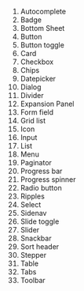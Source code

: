 1. Autocomplete
2. Badge
3. Bottom Sheet
4. Button
5. Button toggle
6. Card
7. Checkbox
8. Chips
9. Datepicker
10. Dialog
11. Divider
12. Expansion Panel
13. Form field
14. Grid list
15. Icon
16. Input
17. List
18. Menu
19. Paginator
20. Progress bar
21. Progress spinner
22. Radio button
23. Ripples
24. Select
25. Sidenav
26. Slide toggle
27. Slider
28. Snackbar
29. Sort header
30. Stepper
31. Table
32. Tabs
33. Toolbar

